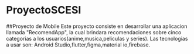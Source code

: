 # ProyectoSCESI
##Proyecto de Mobile
Este proyecto consiste en desarrollar una aplicacion llamada "RecomendApp", la cual brindara recomendaciones sobre cinco
categorias a los usuarios(anime,musica,peliculas y series).
Las tecnologias a usar son: Android Studio,flutter,figma,material io,firebase.


